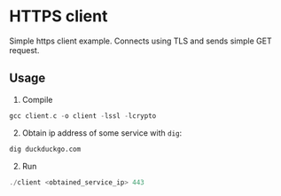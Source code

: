 # HTTPS client

Simple https client example.
Connects using TLS and sends simple GET request.

## Usage

1. Compile

```c
gcc client.c -o client -lssl -lcrypto
```

2. Obtain ip address of some service with `dig`:

```sh
dig duckduckgo.com
```

2. Run
```c
./client <obtained_service_ip> 443
```

